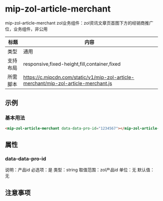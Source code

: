 # mip-zol-article-merchant

mip-zol-article-merchant zol业务组件：zol资讯文章页首图下方的经销商推广位，业务组件，非公用

标题|内容
----|----
类型|通用
支持布局|responsive,fixed-height,fill,container,fixed
所需脚本|https://c.mipcdn.com/static/v1/mip-zol-article-merchant/mip-zol-article-merchant.js

## 示例

### 基本用法
```html
<mip-zol-article-merchant data-data-pro-id="1234567"></mip-zol-article-merchant>
```

## 属性

### data-data-pro-id

说明：产品id
必选项：是
类型：string
取值范围：zol产品id
单位：无
默认值：无

## 注意事项

